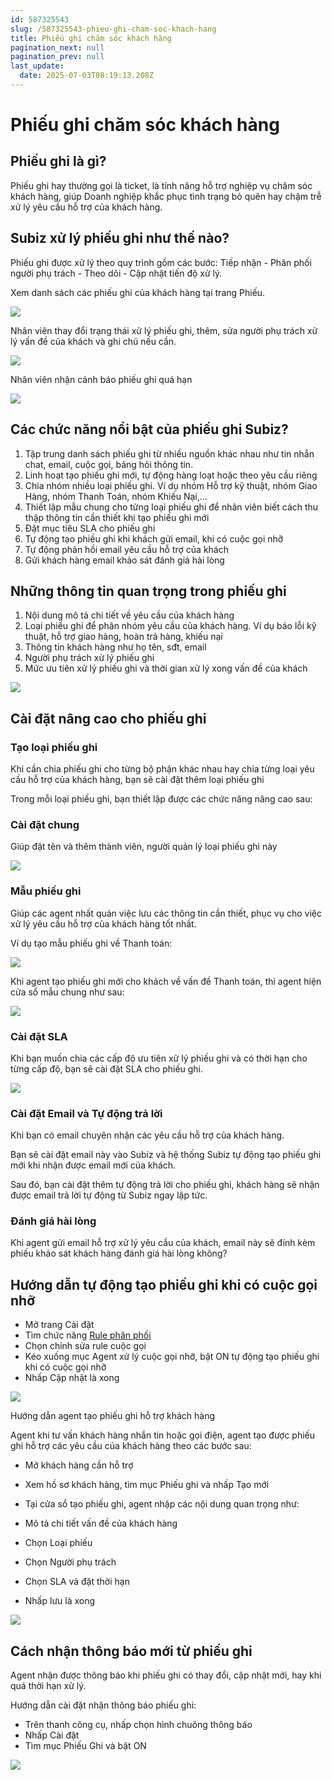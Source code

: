 ```yaml
---
id: 587325543
slug: /587325543-phieu-ghi-cham-soc-khach-hang
title: Phiếu ghi chăm sóc khách hàng
pagination_next: null
pagination_prev: null
last_update:
  date: 2025-07-03T08:19:13.208Z
---
```


# Phiếu ghi chăm sóc khách hàng



## Phiếu ghi là gì? 




Phiếu ghi hay thường gọi là ticket, là tính năng hỗ trợ nghiệp vụ chăm sóc khách hàng, giúp Doanh nghiệp khắc phục tình trạng bỏ quên hay chậm trễ xử lý yêu cầu hỗ trợ của khách hàng.
## Subiz xử lý phiếu ghi như thế nào?




Phiếu ghi được xử lý theo quy trình gồm các bước: Tiếp nhận - Phân phối người phụ trách - Theo dõi - Cập nhật tiến độ xử lý.



Xem danh sách các phiếu ghi của khách hàng tại trang Phiếu.




![](https://vcdn.subiz-cdn.com/file/fisgyrbvoymuysrddnxs_acpxkgumifuoofoosble/unnamed.png)




Nhân viên thay đổi trạng thái xử lý phiếu ghi, thêm, sửa người phụ trách xử lý vấn đề của khách và ghi chú nếu cần.


![](https://vcdn.subiz-cdn.com/file/fisgyrbvtgavtduneypd_acpxkgumifuoofoosble/unnamed.png)




Nhân viên nhận cảnh báo phiếu ghi quá hạn




![](https://vcdn.subiz-cdn.com/file/fisgyrbvweaahtnaqzae_acpxkgumifuoofoosble/unnamed.png)

## Các chức năng nổi bật của phiếu ghi Subiz?




01. Tập trung danh sách phiếu ghi từ nhiều nguồn khác nhau như tin nhắn chat, email, cuộc gọi, bảng hỏi thông tin.
11. Linh hoạt tạo phiếu ghi mới, tự động hàng loạt hoặc theo yêu cầu riêng
21. Chia nhóm nhiều loại phiếu ghi. Ví dụ nhóm Hỗ trợ kỹ thuật, nhóm Giao Hàng, nhóm Thanh Toán, nhóm Khiếu Nại,...
31. Thiết lập mẫu chung cho từng loại phiếu ghi để nhân viên biết cách thu thập thông tin cần thiết khi tạo phiếu ghi mới
41. Đặt mục tiêu SLA cho phiếu ghi
51. Tự động tạo phiếu ghi khi khách gửi email, khi có cuộc gọi nhỡ
61. Tự động phản hồi email yêu cầu hỗ trợ của khách
71. Gửi khách hàng email khảo sát đánh giá hài lòng
## Những thông tin quan trọng trong phiếu ghi




01. Nội dung mô tả chi tiết về yêu cầu của khách hàng
11. Loại phiếu ghi để phân nhóm yêu cầu của khách hàng. Ví dụ báo lỗi kỹ thuật, hỗ trợ giao hàng, hoàn trả hàng, khiếu nại
21. Thông tin khách hàng như họ tên, sđt, email
31. Người phụ trách xử lý phiếu ghi
41. Mức ưu tiên xử lý phiếu ghi và thời gian xử lý xong vấn đề của khách




![](https://vcdn.subiz-cdn.com/file/fisgyrbwackacmhmikee_acpxkgumifuoofoosble/unnamed.png)



## Cài đặt nâng cao cho phiếu ghi

### Tạo loại phiếu ghi




Khi cần chia phiếu ghi cho từng bộ phận khác nhau hay chia từng loại yêu cầu hỗ trợ của khách hàng, bạn sẽ cài đặt thêm loại phiếu ghi



Trong mỗi loại phiếu ghi, bạn thiết lập được các chức năng nâng cao sau:
### Cài đặt chung


Giúp đặt tên và thêm thành viên, người quản lý loại phiếu ghi này




![](https://vcdn.subiz-cdn.com/file/fisgyrbwduewksqgsurs_acpxkgumifuoofoosble/unnamed.png)

### Mẫu phiếu ghi


Giúp các agent nhất quán việc lưu các thông tin cần thiết, phục vụ cho việc xử lý yêu cầu hỗ trợ của khách hàng tốt nhất.



Ví dụ tạo mẫu phiếu ghi về Thanh toán:




![](https://vcdn.subiz-cdn.com/file/fisgyrbwivvgbtewkqhd_acpxkgumifuoofoosble/unnamed.png)




Khi agent tạo phiếu ghi mới cho khách về vấn đề Thanh toán, thì agent hiện cửa sổ mẫu chung như sau:


![](https://vcdn.subiz-cdn.com/file/fisgyrbwmfhxsjqehlwh_acpxkgumifuoofoosble/unnamed.png)





### Cài đặt SLA 


Khi bạn muốn chia các cấp độ ưu tiên xử lý phiếu ghi và có thời hạn cho từng cấp độ, bạn sẽ cài đặt SLA cho phiếu ghi.


![](https://vcdn.subiz-cdn.com/file/fisgyrbwpzaxvphklcsg_acpxkgumifuoofoosble/unnamed.png)



### Cài đặt Email và Tự động trả lời


Khi bạn có email chuyên nhận các yêu cầu hỗ trợ của khách hàng. 



Bạn sẽ cài đặt email này vào Subiz và hệ thống Subiz tự động tạo phiếu ghi mới khi nhận được email mới của khách.



Sau đó, bạn cài đặt thêm tự động trả lời cho phiếu ghi, khách hàng sẽ nhận được email trả lời tự động từ Subiz ngay lập tức. 


### Đánh giá hài lòng




Khi agent gửi email hỗ trợ xử lý yêu cầu của khách, email này sẽ đính kèm phiếu khảo sát khách hàng đánh giá hài lòng không?


## Hướng dẫn tự động tạo phiếu ghi khi có cuộc gọi nhỡ


- Mở trang Cài đặt
- Tìm chức năng [Rule phân phối](https://app.subiz.com.vn/settings/rule-setting)
- Chọn chỉnh sửa rule cuộc gọi
- Kéo xuống mục Agent xử lý cuộc gọi nhỡ, bật ON tự động tạo phiếu ghi khi có cuộc gọi nhỡ
- Nhấp Cập nhật là xong


![](https://vcdn.subiz-cdn.com/file/fisgyrbwuftrkvqbbewf_acpxkgumifuoofoosble/unnamed.png)






Hướng dẫn agent tạo phiếu ghi hỗ trợ khách hàng

Agent khi tư vấn khách hàng nhắn tin hoặc gọi điện, agent tạo được phiếu ghi hỗ trợ các yêu cầu của khách hàng theo các bước sau:

- Mở khách hàng cần hỗ trợ
- Xem hồ sơ khách hàng, tìm mục Phiếu ghi và nhấp Tạo mới
- Tại cửa sổ tạo phiếu ghi, agent nhập các nội dung quan trọng như:

- Mô tả chi tiết vấn đề của khách hàng
- Chọn Loại phiếu
- Chọn Người phụ trách
- Chọn SLA và đặt thời hạn



- Nhấp lưu là xong




![](https://vcdn.subiz-cdn.com/file/fisgyrbwyprctpqybrdc_acpxkgumifuoofoosble/unnamed.png)



## Cách nhận thông báo mới từ phiếu ghi




Agent nhận được thông báo khi phiếu ghi có thay đổi, cập nhật mới, hay khi quá thời hạn xử lý. 

Hướng dẫn cài đặt nhận thông báo phiếu ghi:

- Trên thanh công cụ, nhấp chọn hình chuông thông báo
- Nhấp Cài đặt
- Tìm mục Phiếu Ghi và bật ON


![](https://vcdn.subiz-cdn.com/file/fisgyrbxdenxgekluwen_acpxkgumifuoofoosble/unnamed.png)